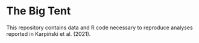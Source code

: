 # The Big Tent

This repository contains data and R code necessary to reproduce analyses reported in Karpiński et al. (2021).